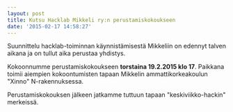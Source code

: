 ```yaml
---
layout: post
title: Kutsu Hacklab Mikkeli ry:n perustamiskokoukseen
date: '2015-02-17 14:58:27'
---
```


Suunnittelu hacklab-toiminnan käynnistämisestä Mikkeliin on edennyt talven aikana ja on tullut aika perustaa yhdistys.

Kokoonnumme perustamiskokoukseen **torstaina 19.2.2015 klo 17**. Paikkana toimii aiempien kokoontumisten tapaan Mikkelin ammattikorkeakoulun "Xinno" N-rakennuksessa.

Perustamiskokouksen jälkeen jatkamme tuttuun tapaan "keskiviikko-hackin" merkeissä.